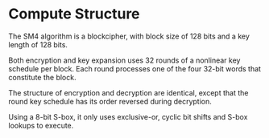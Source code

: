 # Compute Structure

<!-- 3 算法结构
本算法是一个分组算法。该算法的分组长度为 128 比特，密钥长度为 128 比特。加密算 法与密钥扩展算法都采用 32 轮非线性迭代结构。解密算法与加密算法的结构相同，只是轮密 钥的使用顺序相反，解密轮密钥是加密轮密钥的逆序。 -->

The SM4 algorithm is a blockcipher, with block size of 128 bits and a key
length of 128 bits.

Both encryption and key expansion uses 32 rounds of a nonlinear key schedule
per block. Each round processes one of the four 32-bit words that constitute
the block.

The structure of encryption and decryption are identical, except that the round key
schedule has its order reversed during decryption.

Using a 8-bit S-box, it only uses exclusive-or, cyclic bit shifts and S-box
lookups to execute.
